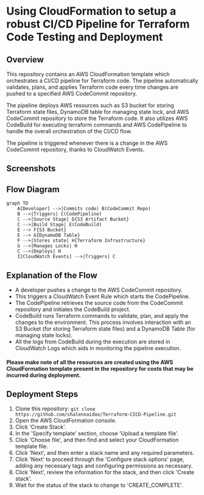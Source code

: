 # Using CloudFormation to setup a robust CI/CD Pipeline for Terraform Code Testing and Deployment

## Overview

This repository contains an AWS CloudFormation template which orchestrates a CI/CD pipeline for Terraform code. The pipeline automatically validates, plans, and applies Terraform code every time changes are pushed to a specified AWS CodeCommit repository.

The pipeline deploys AWS resources such as S3 bucket for storing Terraform state files, DynamoDB table for managing state lock, and AWS CodeCommit repository to store the Terraform code. It also utilizes AWS CodeBuild for executing terraform commands and AWS CodePipeline to handle the overall orchestration of the CI/CD flow.

The pipeline is triggered whenever there is a change in the AWS CodeCommit repository, thanks to CloudWatch Events.

## Screenshots

## Flow Diagram

```mermaid
graph TD
    A[Developer] -->|Commits code| B(CodeCommit Repo)
    B -->|Triggers| C(CodePipeline)
    C -->|Source Stage| D{S3 Artifact Bucket}
    C -->|Build Stage| E(CodeBuild)
    E --> F{S3 Bucket}
    E --> G{DynamoDB Table}
    F -->|Stores state| H{Terraform Infrastructure}
    G -->|Manages Locks| H
    C -->|Deploys| H
    I[CloudWatch Events] -->|Triggers| C
```

## Explanation of the Flow

- A developer pushes a change to the AWS CodeCommit repository.
- This triggers a CloudWatch Event Rule which starts the CodePipeline.
- The CodePipeline retrieves the source code from the CodeCommit repository and initiates the CodeBuild project.
- CodeBuild runs Terraform commands to validate, plan, and apply the changes to the environment. This process involves interaction with an S3 Bucket (for storing Terraform state files) and a DynamoDB Table (for managing state locks).
- All the logs from CodeBuild during the execution are stored in CloudWatch Logs which aids in monitoring the pipeline execution.

#### Please make note of all the resources are created using the AWS CloudFormation template present in the repository for costs that may be incurred during deployment.

## Deployment Steps

1. Clone this repository: `git clone https://github.com/shalennaidoo/Terraform-CICD-Pipeline.git`
2. Open the AWS CloudFormation console.
3. Click 'Create Stack'.
4. In the 'Specify template' section, choose 'Upload a template file'.
5. Click 'Choose file', and then find and select your CloudFormation template file.
6. Click 'Next', and then enter a stack name and any required parameters.
7. Click 'Next' to proceed through the 'Configure stack options' page, adding any necessary tags and configuring permissions as necessary.
8. Click 'Next', review the information for the stack, and then click 'Create stack'.
9. Wait for the status of the stack to change to 'CREATE_COMPLETE'.

